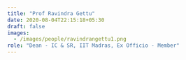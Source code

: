 ```yaml
---
title: "Prof Ravindra Gettu"
date: 2020-08-04T22:15:18+05:30
draft: false
images:
  - /images/people/ravindrangettu1.png
role: "Dean - IC & SR, IIT Madras, Ex Officio - Member"
---
```

